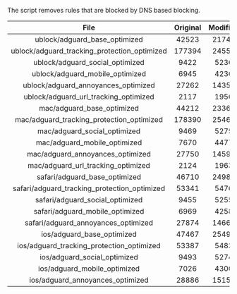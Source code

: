 The script removes rules that are blocked by DNS based blocking.


| File | Original | Modified |
|:----:|:-----:|:-----:|
| ublock/adguard_base_optimized | 42523 | 21747 |
| ublock/adguard_tracking_protection_optimized | 177394 | 24556 |
| ublock/adguard_social_optimized | 9422 | 5236 |
| ublock/adguard_mobile_optimized | 6945 | 4236 |
| ublock/adguard_annoyances_optimized | 27262 | 14359 |
| ublock/adguard_url_tracking_optimized | 2117 | 1956 |
| mac/adguard_base_optimized | 44212 | 23365 |
| mac/adguard_tracking_protection_optimized | 178390 | 25467 |
| mac/adguard_social_optimized | 9469 | 5275 |
| mac/adguard_mobile_optimized | 7670 | 4477 |
| mac/adguard_annoyances_optimized | 27750 | 14594 |
| mac/adguard_url_tracking_optimized | 2124 | 1963 |
| safari/adguard_base_optimized | 46710 | 24984 |
| safari/adguard_tracking_protection_optimized | 53341 | 5476 |
| safari/adguard_social_optimized | 9455 | 5255 |
| safari/adguard_mobile_optimized | 6969 | 4258 |
| safari/adguard_annoyances_optimized | 27874 | 14667 |
| ios/adguard_base_optimized | 47467 | 25493 |
| ios/adguard_tracking_protection_optimized | 53387 | 5483 |
| ios/adguard_social_optimized | 9493 | 5274 |
| ios/adguard_mobile_optimized | 7026 | 4300 |
| ios/adguard_annoyances_optimized | 28886 | 15151 |